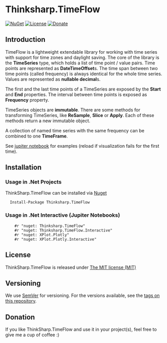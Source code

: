 # Thinksharp.TimeFlow

[![NuGet](https://img.shields.io/nuget/v/Thinksharp.TimeFlow.svg)](https://www.nuget.org/packages/Thinksharp.TimeFlow/) 
[![License](https://img.shields.io/badge/license-MIT-blue.svg)](LICENSE.TXT)
[![Donate](https://img.shields.io/badge/Donate-PayPal-green.svg)](https://www.paypal.com/cgi-bin/webscr?cmd=_s-xclick&hosted_button_id=MSBFDUU5UUQZL)

## Introduction

TimeFlow is a lightweight extendable library for working with time series with support for time zones and daylight saving. The core of the library is the **TimeSeries** type, which holds a list of time point / value pairs. Time points are represented as **DateTimeOffset**s. The time span between two time points (called frequency) is always identical for the whole time series. Values are represented as **nullable decimal**s.

The first and the last time points of a TimeSeries are exposed by the **Start** and **End** properties. The interval between time points is exposed as **Frequency** property.

TimeSeries objects are **immutable**. There are some methods for transforming TimeSeries, like **ReSample**, **Slice** or **Apply**. Each of these methods return a new immutable object.

A collection of named time series with the same frequency can be combined to one **TimeFrame**.

See [jupiter notebook](Notebooks/timeseries.ipynb) for examples (reload if visualization fails for the first time).

## Installation

### Usage in .Net Projects

ThinkSharp.TimeFlow can be installed via [Nuget](https://www.nuget.org/packages/Thinksharp.TimeFlow)

      Install-Package Thinksharp.TimeFlow

### Usage in .Net Interactive (Jupiter Notebooks)

        #r "nuget: Thinksharp.TimeFlow"
        #r "nuget: Thinksharp.TimeFlow.Interactive"
        #r "nuget: XPlot.Plotly"
        #r "nuget: XPlot.Plotly.Interactive"

## License

ThinkSharp.TimeFlow is released under [The MIT license (MIT)](LICENSE.TXT)

## Versioning

We use [SemVer](http://semver.org/) for versioning. For the versions available, see the [tags on this repository](https://github.com/JanDotNet/ThinkSharp.TimeFlow/tags). 
    
   
## Donation

If you like ThinkSharp.TimeFlow and use it in your project(s), feel free to give me a cup of coffee :) 